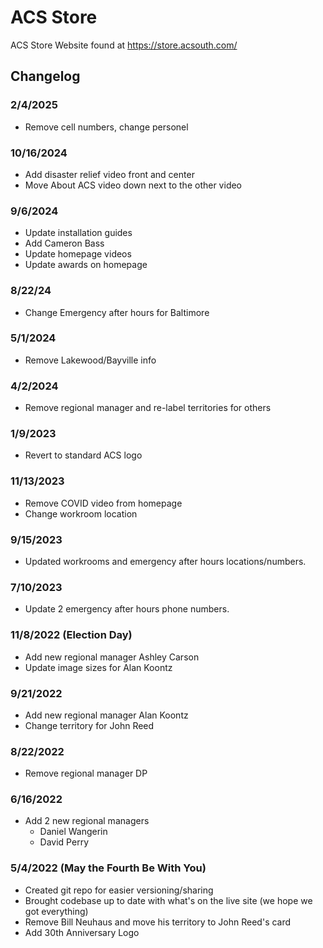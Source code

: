 # ACS Store
ACS Store Website found at https://store.acsouth.com/


## Changelog
### 2/4/2025
- Remove cell numbers, change personel
### 10/16/2024
- Add disaster relief video front and center
- Move About ACS video down next to the other video

### 9/6/2024
- Update installation guides
- Add Cameron Bass
- Update homepage videos
- Update awards on homepage

### 8/22/24
- Change Emergency after hours for Baltimore

### 5/1/2024
- Remove Lakewood/Bayville info

### 4/2/2024
- Remove regional manager and re-label territories for others

### 1/9/2023
- Revert to standard ACS logo

### 11/13/2023
- Remove COVID video from homepage
- Change workroom location

### 9/15/2023
- Updated workrooms and emergency after hours locations/numbers.

### 7/10/2023
- Update 2 emergency after hours phone numbers.

### 11/8/2022 (Election Day)
- Add new regional manager Ashley Carson
- Update image sizes for Alan Koontz

### 9/21/2022
- Add new regional manager Alan Koontz
- Change territory for John Reed

### 8/22/2022
- Remove regional manager DP

### 6/16/2022
- Add 2 new regional managers
    - Daniel Wangerin
    - David Perry

### 5/4/2022 (May the Fourth Be With You)
- Created git repo for easier versioning/sharing
- Brought codebase up to date with what's on the live site (we hope we got everything)
- Remove Bill Neuhaus and move his territory to John Reed's card
- Add 30th Anniversary Logo